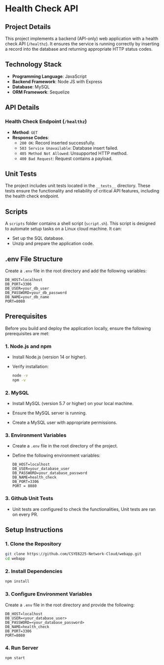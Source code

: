 # Health Check API

## Project Details
This project implements a backend (API-only) web application with a health check API (`/healthz`). It ensures the service is running correctly by inserting a record into the database and returning appropriate HTTP status codes.

## Technology Stack
- **Programming Language**: JavaScript
- **Backend Framework**: Node JS with Express
- **Database**: MySQL
- **ORM Framework**: Sequelize

## API Details

### Health Check Endpoint (`/healthz`)
- **Method**: `GET`
- **Response Codes**:
  - `200 OK`: Record inserted successfully.
  - `503 Service Unavailable`: Database insert failed.
  - `405 Method Not Allowed`: Unsupported HTTP method.
  - `400 Bad Request`: Request contains a payload.

## Unit Tests
The project includes unit tests located in the `__tests__` directory. These tests ensure the functionality and reliability of critical API features, including the health check endpoint.

## Scripts
A `scripts` folder contains a shell script (`script.sh`). This script is designed to automate setup tasks on a Linux cloud machine. It can:
- Set up the SQL database.
- Unzip and prepare the application code.

## .env File Structure
Create a `.env` file in the root directory and add the following variables:

```env
DB_HOST=localhost
DB_PORT=3306
DB_USER=your_db_user
DB_PASSWORD=your_db_password
DB_NAME=your_db_name
PORT=8080
```

## Prerequisites

Before you build and deploy the application locally, ensure the following prerequisites are met:

### 1. Node.js and npm

   - Install Node.js (version 14 or higher).

   - Verify installation:
     ```bash
     node -v
     npm -v
     ```

### 2. MySQL

   - Install MySQL (version 5.7 or higher) on your local machine.

   - Ensure the MySQL server is running.

   - Create a MySQL user with appropriate permissions.

### 3. Environment Variables

   - Create a `.env` file in the root directory of the project.

   - Define the following environment variables:
     ```plaintext
     DB_HOST=localhost
     DB_USER=your_database_user
     DB_PASSWORD=your_database_password
     DB_NAME=health_check
     DB_PORT=3306
     PORT = 8080
     ```
### 3. Github Unit Tests

   - Unit tests are configured to check the functionalities, Unit tests are ran on every PR.

## Setup Instructions

### 1. Clone the Repository

   ```bash
   git clone https://github.com/CSYE6225-Network-Cloud/webapp.git
   cd webapp
   ```

### 2. Install Dependencies

   ```bash
   npm install
   ```

### 3. Configure Environment Variables

   Create a `.env` file in the root directory and provide the following:

   ```plaintext
   DB_HOST=localhost
   DB_USER=<your_database_user>
   DB_PASSWORD=<your_database_password>
   DB_NAME=health_check
   DB_PORT=3306
   PORT=8080
   ```

### 4. Run Server

   ```bash
   npm start
   ```
